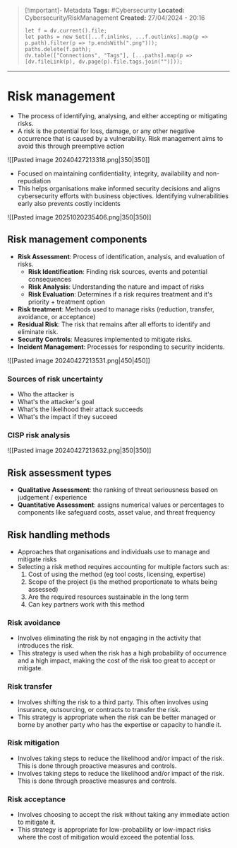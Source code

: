 > [!important]- Metadata
> **Tags:** #Cybersecurity 
> **Located:** Cybersecurity/RiskManagement
> **Created:** 27/04/2024 - 20:16
> ```dataviewjs
> let f = dv.current().file;
> let paths = new Set([...f.inlinks, ...f.outlinks].map(p => p.path).filter(p => !p.endsWith(".png")));
> paths.delete(f.path);
> dv.table(["Connections", "Tags"], [...paths].map(p => [dv.fileLink(p), dv.page(p).file.tags.join("")]));
> ```

___
# Risk management
- The process of identifying, analysing, and either accepting or mitigating risks.
- A risk is the potential for loss, damage, or any other negative occurrence that is caused by a vulnerability. Risk management aims to avoid this through preemptive action

![[Pasted image 20240427213318.png|350|350]]

- Focused on maintaining confidentiality, integrity, availability and non-repudiation
- This helps organisations make informed security decisions and aligns cybersecurity efforts with business objectives. Identifying vulnerabilities early also prevents costly incidents 

![[Pasted image 20251020235406.png|350|350]]
## Risk management components
- **Risk Assessment**: Process of identification, analysis, and evaluation of risks.
    - **Risk Identification**: Finding risk sources, events and potential consequences
	- **Risk Analysis**: Understanding the nature and impact of risks
	- **Risk Evaluation**: Determines if a risk requires treatment and it's priority + treatment option
- **Risk treatment**: Methods used to manage risks (reduction, transfer, avoidance, or acceptance)
- **Residual Risk**: The risk that remains after all efforts to identify and eliminate risk.
- **Security Controls**: Measures implemented to mitigate risks.
- **Incident Management**: Processes for responding to security incidents.

![[Pasted image 20240427213531.png|450|450]]
### Sources of risk uncertainty
- Who the attacker is 
- What's the attacker's goal 
- What's the likelihood their attack succeeds
- What's the impact if they succeed
### CISP risk analysis

![[Pasted image 20240427213632.png|350|350]]


## Risk assessment types
- **Qualitative Assessment**: the ranking of threat seriousness based on judgement / experience
- **Quantitative Assessment**: assigns numerical values or percentages to components like safeguard costs, asset value, and threat frequency


## Risk handling methods
- Approaches that organisations and individuals use to manage and mitigate risks
- Selecting a risk method requires accounting for multiple factors such as:
    1. Cost of using the method (eg tool costs, licensing, expertise)
    2. Scope of the project (is the method proportionate to whats being assessed)
    3. Are the required resources sustainable in the long term
    4. Can key partners work with this method
### Risk avoidance 
- Involves eliminating the risk by not engaging in the activity that introduces the risk.
- This strategy is used when the risk has a high probability of occurrence and a high impact, making the cost of the risk too great to accept or mitigate.
### Risk transfer
- Involves shifting the risk to a third party. This often involves using insurance, outsourcing, or contracts to transfer the risk.
- This strategy is appropriate when the risk can be better managed or borne by another party who has the expertise or capacity to handle it.
### Risk mitigation
- Involves taking steps to reduce the likelihood and/or impact of the risk. This is done through proactive measures and controls.
- Involves taking steps to reduce the likelihood and/or impact of the risk. This is done through proactive measures and controls.
### Risk acceptance
- Involves choosing to accept the risk without taking any immediate action to mitigate it.
- This strategy is appropriate for low-probability or low-impact risks where the cost of mitigation would exceed the potential loss.

